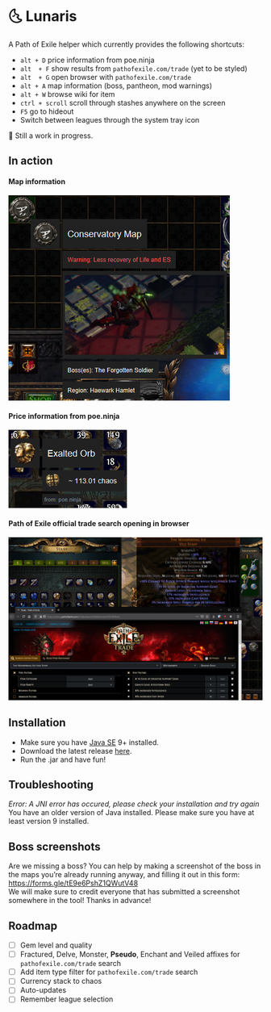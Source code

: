 # :last_quarter_moon_with_face: Lunaris

A Path of Exile helper which currently provides the following shortcuts:
- `alt + D` price information from poe.ninja
- `alt  + F` show results from `pathofexile.com/trade` (yet to be styled)
- `alt  + G` open browser with `pathofexile.com/trade`
- `alt + A` map information (boss, pantheon, mod warnings)
- `alt + W` browse wiki for item
- `ctrl + scroll` scroll through stashes anywhere on the screen
- `F5` go to hideout
- Switch between leagues through the system tray icon

:construction: Still a work in progress.

## In action

#### Map information
![Map information screenshot](/screenshots/map_info_screenshot.png)

#### Price information from poe.ninja
![Price information from poe.ninja screenshot](/screenshots/price_information_screenshot.png)

#### Path of Exile official trade search opening in browser
![Path of Exile trade in browser screenshot](/screenshots/path_of_exile_browser_screenshot.png)

## Installation

- Make sure you have [Java SE](https://www.oracle.com/technetwork/java/javase/downloads/index.html) 9+ installed.
- Download the latest release [here](https://github.com/mtricht/lunaris/releases).
- Run the .jar and have fun!

## Troubleshooting

*Error: A JNI error has occured, please check your installation and try again*  
You have an older version of Java installed. Please make sure you have at least version 9 installed.

## Boss screenshots
Are we missing a boss? You can help by making a screenshot of the boss in the maps you’re already running anyway, and filling it out in this form: https://forms.gle/tE9e6PshZ1QWutV48  
We will make sure to credit everyone that has submitted a screenshot somewhere in the tool! Thanks in advance!

## Roadmap
- [ ] Gem level and quality
- [ ] Fractured, Delve, Monster, **Pseudo**, Enchant and Veiled affixes for `pathofexile.com/trade` search
- [ ] Add item type filter for `pathofexile.com/trade` search
- [ ] Currency stack to chaos
- [ ] Auto-updates
- [ ] Remember league selection
